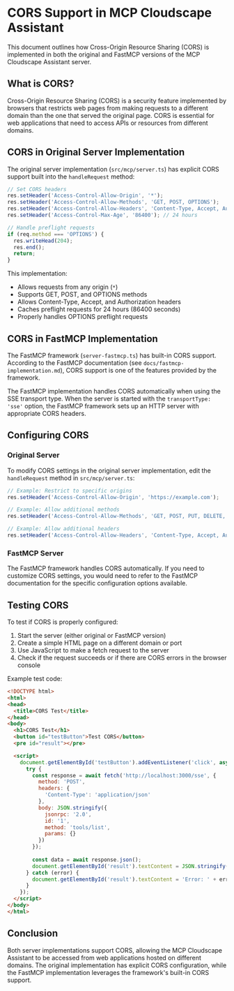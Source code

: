 # CORS Support in MCP Cloudscape Assistant

This document outlines how Cross-Origin Resource Sharing (CORS) is implemented in both the original and FastMCP versions of the MCP Cloudscape Assistant server.

## What is CORS?

Cross-Origin Resource Sharing (CORS) is a security feature implemented by browsers that restricts web pages from making requests to a different domain than the one that served the original page. CORS is essential for web applications that need to access APIs or resources from different domains.

## CORS in Original Server Implementation

The original server implementation (`src/mcp/server.ts`) has explicit CORS support built into the `handleRequest` method:

```typescript
// Set CORS headers
res.setHeader('Access-Control-Allow-Origin', '*');
res.setHeader('Access-Control-Allow-Methods', 'GET, POST, OPTIONS');
res.setHeader('Access-Control-Allow-Headers', 'Content-Type, Accept, Authorization');
res.setHeader('Access-Control-Max-Age', '86400'); // 24 hours

// Handle preflight requests
if (req.method === 'OPTIONS') {
  res.writeHead(204);
  res.end();
  return;
}
```

This implementation:
- Allows requests from any origin (`*`)
- Supports GET, POST, and OPTIONS methods
- Allows Content-Type, Accept, and Authorization headers
- Caches preflight requests for 24 hours (86400 seconds)
- Properly handles OPTIONS preflight requests

## CORS in FastMCP Implementation

The FastMCP framework (`server-fastmcp.ts`) has built-in CORS support. According to the FastMCP documentation (see `docs/fastmcp-implementation.md`), CORS support is one of the features provided by the framework.

The FastMCP implementation handles CORS automatically when using the SSE transport type. When the server is started with the `transportType: 'sse'` option, the FastMCP framework sets up an HTTP server with appropriate CORS headers.

## Configuring CORS

### Original Server

To modify CORS settings in the original server implementation, edit the `handleRequest` method in `src/mcp/server.ts`:

```typescript
// Example: Restrict to specific origins
res.setHeader('Access-Control-Allow-Origin', 'https://example.com');

// Example: Allow additional methods
res.setHeader('Access-Control-Allow-Methods', 'GET, POST, PUT, DELETE, OPTIONS');

// Example: Allow additional headers
res.setHeader('Access-Control-Allow-Headers', 'Content-Type, Accept, Authorization, X-Custom-Header');
```

### FastMCP Server

The FastMCP framework handles CORS automatically. If you need to customize CORS settings, you would need to refer to the FastMCP documentation for the specific configuration options available.

## Testing CORS

To test if CORS is properly configured:

1. Start the server (either original or FastMCP version)
2. Create a simple HTML page on a different domain or port
3. Use JavaScript to make a fetch request to the server
4. Check if the request succeeds or if there are CORS errors in the browser console

Example test code:

```html
<!DOCTYPE html>
<html>
<head>
  <title>CORS Test</title>
</head>
<body>
  <h1>CORS Test</h1>
  <button id="testButton">Test CORS</button>
  <pre id="result"></pre>

  <script>
    document.getElementById('testButton').addEventListener('click', async () => {
      try {
        const response = await fetch('http://localhost:3000/sse', {
          method: 'POST',
          headers: {
            'Content-Type': 'application/json'
          },
          body: JSON.stringify({
            jsonrpc: '2.0',
            id: '1',
            method: 'tools/list',
            params: {}
          })
        });
        
        const data = await response.json();
        document.getElementById('result').textContent = JSON.stringify(data, null, 2);
      } catch (error) {
        document.getElementById('result').textContent = 'Error: ' + error.message;
      }
    });
  </script>
</body>
</html>
```

## Conclusion

Both server implementations support CORS, allowing the MCP Cloudscape Assistant to be accessed from web applications hosted on different domains. The original implementation has explicit CORS configuration, while the FastMCP implementation leverages the framework's built-in CORS support.